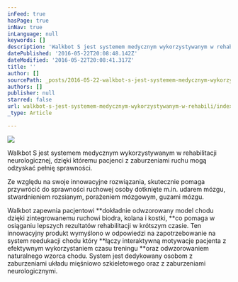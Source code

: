 ```yaml
---
inFeed: true
hasPage: true
inNav: true
inLanguage: null
keywords: []
description: 'Walkbot S jest systemem medycznym wykorzystywanym w rehabilitacji neurologicznej, dzięki któremu pacjenci z zaburzeniami ruchu mogą odzyskać pełnię sprawności. '
datePublished: '2016-05-22T20:08:48.142Z'
dateModified: '2016-05-22T20:08:41.317Z'
title: ''
author: []
sourcePath: _posts/2016-05-22-walkbot-s-jest-systemem-medycznym-wykorzystywanym-w-rehabili.md
authors: []
publisher: null
starred: false
url: walkbot-s-jest-systemem-medycznym-wykorzystywanym-w-rehabili/index.html
_type: Article

---
```

![](https://s3-us-west-2.amazonaws.com/the-grid-img/p/3d1a25d6ad3584a0092fbc9e3ff09892053e8565.jpg)

Walkbot S jest systemem medycznym wykorzystywanym w rehabilitacji neurologicznej, dzięki któremu pacjenci z zaburzeniami ruchu mogą odzyskać pełnię sprawności. 

Ze względu na swoje innowacyjne rozwiązania, skutecznie pomaga przywrócić do sprawności ruchowej osoby dotknięte m.in. udarem mózgu, stwardnieniem rozsianym, porażeniem mózgowym, guzami mózgu. 

Walkbot zapewnia pacjentowi **dokładnie odwzorowany model chodu dzięki zintegrowanemu ruchowi biodra, kolana i kostki, **co pomaga w osiąganiu lepszych rezultatów rehabilitacji w krótszym czasie. Ten innowacyjny produkt wymyślono w odpowiedzi na zapotrzebowanie na system reedukacji chodu który **łączy interaktywną motywacje pacjenta z efektywnym wykorzystaniem czasu treningu **oraz odwzorowaniem naturalnego wzorca chodu. System jest dedykowany osobom z zaburzeniami układu mięśniowo szkieletowego oraz z zaburzeniami neurologicznymi.